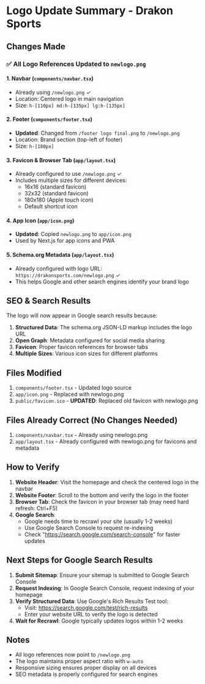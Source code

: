 # Logo Update Summary - Drakon Sports

## Changes Made

### ✅ All Logo References Updated to `newlogo.png`

#### 1. **Navbar** (`components/navbar.tsx`)

- Already using `/newlogo.png` ✓
- Location: Centered logo in main navigation
- Size: `h-[110px] md:h-[135px] lg:h-[135px]`

#### 2. **Footer** (`components/footer.tsx`)

- **Updated**: Changed from `/footer logo final.png` to `/newlogo.png`
- Location: Brand section (top-left of footer)
- Size: `h-[180px]`

#### 3. **Favicon & Browser Tab** (`app/layout.tsx`)

- Already configured to use `/newlogo.png` ✓
- Includes multiple sizes for different devices:
  - 16x16 (standard favicon)
  - 32x32 (standard favicon)
  - 180x180 (Apple touch icon)
  - Default shortcut icon

#### 4. **App Icon** (`app/icon.png`)

- **Updated**: Copied `newlogo.png` to `app/icon.png`
- Used by Next.js for app icons and PWA

#### 5. **Schema.org Metadata** (`app/layout.tsx`)

- Already configured with logo URL: `https://drakonsports.com/newlogo.png` ✓
- This helps Google and other search engines identify your brand logo

## SEO & Search Results

The logo will now appear in Google search results because:

1. **Structured Data**: The schema.org JSON-LD markup includes the logo URL
2. **Open Graph**: Metadata configured for social media sharing
3. **Favicon**: Proper favicon references for browser tabs
4. **Multiple Sizes**: Various icon sizes for different platforms

## Files Modified

1. `components/footer.tsx` - Updated logo source
2. `app/icon.png` - Replaced with newlogo.png
3. `public/favicon.ico` - **UPDATED**: Replaced old favicon with newlogo.png

## Files Already Correct (No Changes Needed)

1. `components/navbar.tsx` - Already using newlogo.png
2. `app/layout.tsx` - Already configured with newlogo.png for favicons and metadata

## How to Verify

1. **Website Header**: Visit the homepage and check the centered logo in the navbar
2. **Website Footer**: Scroll to the bottom and verify the logo in the footer
3. **Browser Tab**: Check the favicon in your browser tab (may need hard refresh: Ctrl+F5)
4. **Google Search**:
   - Google needs time to recrawl your site (usually 1-2 weeks)
   - Use Google Search Console to request re-indexing
   - Check "https://search.google.com/search-console" for faster updates

## Next Steps for Google Search Results

1. **Submit Sitemap**: Ensure your sitemap is submitted to Google Search Console
2. **Request Indexing**: In Google Search Console, request indexing of your homepage
3. **Verify Structured Data**: Use Google's Rich Results Test tool:
   - Visit: https://search.google.com/test/rich-results
   - Enter your website URL to verify the logo is detected
4. **Wait for Recrawl**: Google typically updates logos within 1-2 weeks

## Notes

- All logo references now point to `/newlogo.png`
- The logo maintains proper aspect ratio with `w-auto`
- Responsive sizing ensures proper display on all devices
- SEO metadata is properly configured for search engines
